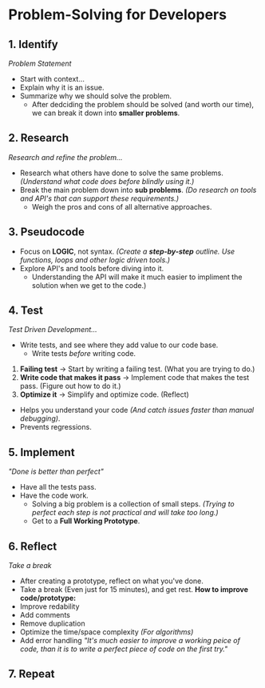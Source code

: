 # Problem-Solving for Developers
## 1. Identify
_Problem Statement_
- Start with context...
- Explain why it is an issue.
- Summarize why we should solve the problem.
  - After dedciding the problem should be solved (and worth our time), we can break it down into __smaller problems__.
## 2. Research
_Research and refine the problem..._
- Research what others have done to solve the same problems. _(Understand what code does before blindly using it.)_
- Break the main problem down into __sub problems__. _(Do research on tools and API's that can support these requirements.)_
  - Weigh the pros and cons of all alternative approaches.
## 3. Pseudocode
- Focus on __LOGIC__, not syntax. _(Create a __step-by-step__ outline. Use functions, loops and other logic driven tools.)_
- Explore API's and tools before diving into it.
  - Understanding the API will make it much easier to impliment the solution when we get to the code.)
## 4. Test
_Test Driven Development..._
- Write tests, and see where they add value to our code base.
  - Write tests _before_ writing code.
1. __Failing test__ -> Start by writing a failing test. (What you are trying to do.)
3. __Write code that makes it pass__ -> Implement code that makes the test pass. (Figure out how to do it.)
4. __Optimize it__ -> Simplify and optimize code. (Reflect)

- Helps you understand your code _(And catch issues faster than manual debugging)_.
- Prevents regressions.
## 5. Implement
_"Done is better than perfect"_
- Have all the tests pass.
- Have the code work.
  - Solving a big problem is a collection of small steps. _(Trying to perfect each step is not practical and will take too long.)_
  - Get to a __Full Working Prototype__.
## 6. Reflect
_Take a break_
- After creating a prototype, reflect on what you've done.
- Take a break (Even just for 15 minutes), and get rest.
__How to improve code/prototype:__
- Improve redability
- Add comments
- Remove duplication
- Optimize the time/space complexity _(For algorithms)_
- Add error handling
_"It's much easier to improve a working peice of code, than it is to write a perfect piece of code on the first try."_
## 7. Repeat
